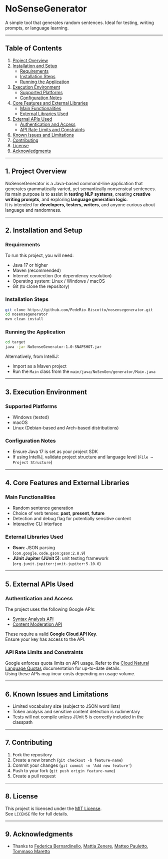 
# NoSenseGenerator
A simple tool that generates random sentences. Ideal for testing, writing prompts, or language learning.

---

## Table of Contents

1. [Project Overview](#1-project-overview)  
2. [Installation and Setup](#2-installation-and-setup)  
   - [Requirements](#requirements)  
   - [Installation Steps](#installation-steps)  
   - [Running the Application](#running-the-application)  
3. [Execution Environment](#3-execution-environment)  
   - [Supported Platforms](#supported-platforms)  
   - [Configuration Notes](#configuration-notes)  
4. [Core Features and External Libraries](#4-core-features-and-external-libraries)  
   - [Main Functionalities](#main-functionalities)  
   - [External Libraries Used](#external-libraries-used)  
5. [External APIs Used](#5-external-apis-used)  
   - [Authentication and Access](#authentication-and-access)  
   - [API Rate Limits and Constraints](#api-rate-limits-and-constraints)  
6. [Known Issues and Limitations](#6-known-issues-and-limitations)  
7. [Contributing](#7-contributing)  
8. [License](#8-license)  
9. [Acknowledgments](#9-acknowledgments)

---

## 1. Project Overview

NoSenseGenerator is a Java-based command-line application that generates grammatically varied, yet semantically nonsensical sentences.  
Its main purpose is to assist in **testing NLP systems**, creating **creative writing prompts**, and exploring **language generation logic**.  
It is intended for **developers, testers, writers**, and anyone curious about language and randomness.

---

## 2. Installation and Setup

### Requirements

To run this project, you will need:

- Java 17 or higher  
- Maven (recommended)  
- Internet connection (for dependency resolution)  
- Operating system: Linux / Windows / macOS  
- Git (to clone the repository)

### Installation Steps

```bash
git clone https://github.com/FedeRio-Biscotto/nosensegenerator.git
cd nosensegenerator
mvn clean install
```

### Running the Application

```bash
cd target
java -jar NoSenseGenerator-1.0-SNAPSHOT.jar
```

Alternatively, from IntelliJ:
- Import as a Maven project
- Run the `Main` class from the `main/java/NoSenGen/generator/Main.java`

---

## 3. Execution Environment

### Supported Platforms

- Windows (tested)
- macOS
- Linux (Debian-based and Arch-based distributions)

### Configuration Notes

- Ensure Java 17 is set as your project SDK
- If using IntelliJ, validate project structure and language level (`File → Project Structure`)

---

## 4. Core Features and External Libraries

### Main Functionalities

- Random sentence generation
- Choice of verb tenses: **past**, **present**, **future**
- Detection and debug flag for potentially sensitive content
- Interactive CLI interface

### External Libraries Used

- **Gson**: JSON parsing  
  (`com.google.code.gson:gson:2.8.9`)
- **JUnit Jupiter (JUnit 5)**: unit testing framework  
  (`org.junit.jupiter:junit-jupiter:5.10.0`)

---

## 5. External APIs Used

### Authentication and Access

The project uses the following Google APIs:

- [Syntax Analysis API](https://language.googleapis.com/v1/documents:analyzeSyntax?key=)
- [Content Moderation API](https://language.googleapis.com/v1/documents:moderateText?key=)

These require a valid **Google Cloud API Key**.  
Ensure your key has access to the API.

### API Rate Limits and Constraints

Google enforces quota limits on API usage. Refer to the [Cloud Natural Language Quotas](https://cloud.google.com/natural-language/quotas) documentation for up-to-date details.  
Using these APIs may incur costs depending on usage volume.

---

## 6. Known Issues and Limitations

- Limited vocabulary size (subject to JSON word lists)
- Token analysis and sensitive content detection is rudimentary
- Tests will not compile unless JUnit 5 is correctly included in the classpath

---

## 7. Contributing

1. Fork the repository  
2. Create a new branch (`git checkout -b feature-name`)  
3. Commit your changes (`git commit -m 'Add new feature'`)  
4. Push to your fork (`git push origin feature-name`)  
5. Create a pull request

---

## 8. License

This project is licensed under the [MIT License](https://opensource.org/licenses/MIT).  
See `LICENSE` file for full details.

---

## 9. Acknowledgments

- Thanks to [Federica Bernardinello](https://github.com/FedeRio-Biscotto), [Mattia Zenere](https://github.com/melodjin), [Matteo Pauletto](https://github.com/Pauletot), [Tommaso Maretto](https://github.com/Tommy160804)

